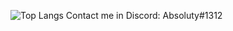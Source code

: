 ![Top Langs](https://github-readme-stats.vercel.app/api/top-langs/?username=myusername&theme=tokyonight)
Contact me in Discord: Absoluty#1312
